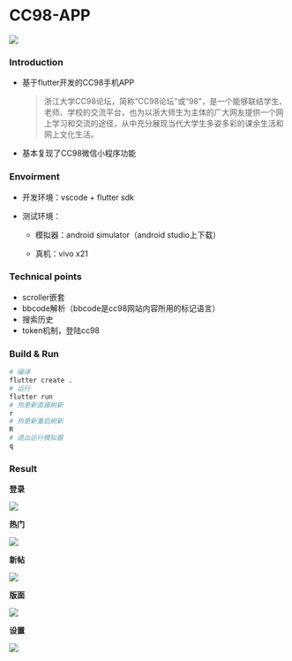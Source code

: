 # CC98-APP

![](./res/cc98.gif)

### Introduction

+ 基于flutter开发的CC98手机APP

  >  浙江大学CC98论坛，简称“CC98论坛”或“98”，是一个能够联结学生、老师、学校的交流平台，也为以浙大师生为主体的广大网友提供一个网上学习和交流的途径，从中充分展现当代大学生多姿多彩的课余生活和网上文化生活。

+ 基本复现了CC98微信小程序功能

### Envoirment

+ 开发环境：vscode + flutter sdk 

+ 测试环境：

  - 模拟器：android simulator（android studio上下载）

  - 真机：vivo x21

### Technical points

+ scroller嵌套
+ bbcode解析（bbcode是cc98网站内容所用的标记语言）
+ 搜索历史
+ token机制，登陆cc98

### Build & Run

```bash
# 编译
flutter create .
# 运行
flutter run
# 热更新直接刷新
r
# 热更新重启刷新
R
# 退出运行模拟器
q
```

### Result

**登录**

![](./res/img/登陆.png)

**热门**

![](./res/img/热门.png)

**新帖**

![](./res/img/新帖.png)

**版面**

![](./res/img/版面.png)

**设置**

![](./res/img/设置.png)
